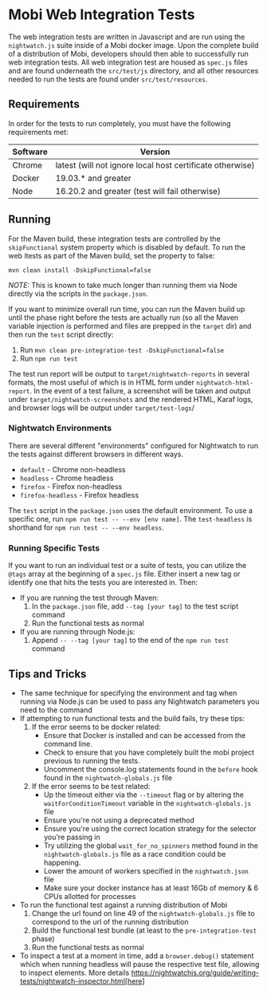 # Mobi Web Integration Tests
The web integration tests are written in Javascript and are run using the `nightwatch.js` suite inside of a Mobi docker image. Upon the complete build
of a distribution of Mobi, developers should then able to successfully run web integration tests. All web integration test are housed as `spec.js` files
and are found underneath the `src/test/js` directory, and all other resources needed to run the tests are found under `src/test/resources`.

## Requirements

In order for the tests to run completely, you must have the following requirements met:

| Software | Version                                                   |
|----------|-----------------------------------------------------------|
|Chrome    | latest (will not ignore local host certificate otherwise) |
|Docker    | 19.03.* and greater                                       |
|Node      | 16.20.2 and greater (test will fail otherwise)            |

## Running

For the Maven build, these integration tests are controlled by the `skipFunctional` system property which is disabled by default. To run the web itests as part of the Maven build, set the property to false:

```
mvn clean install -DskipFunctional=false
```

*NOTE:* This is known to take much longer than running them via Node directly via the scripts in the `package.json`.

If you want to minimize overall run time, you can run the Maven build up until the phase right before the tests are actually run (so all the Maven variable injection is performed and files are prepped in the `target` dir) and then run the `test` script directly:

1. Run `mvn clean pre-integration-test -DskipFunctional=false`
2. Run `npm run test`

The test run report will be output to `target/nightwatch-reports` in several formats, the most useful of which is in HTML form under `nightwatch-html-report`. In the event of a test failure, a screenshot will be taken and output under `target/nightwatch-screenshots` and the rendered HTML, Karaf logs, and browser logs will be output under `target/test-logs`/

### Nightwatch Environments
There are several different "environments" configured for Nightwatch to run the tests against different browsers in different ways.

- `default` - Chrome non-headless
- `headless` - Chrome headless
- `firefox` - Firefox non-headless
- `firefox-headless` - Firefox headless

The `test` script in the `package.json` uses the default environment. To use a specific one, run `npm run test -- --env [env name]`. The `test-headless` is shorthand for `npm run test -- --env headless`.

### Running Specific Tests
If you want to run an individual test or a suite of tests, you can utilize the `@tags` array at the beginning of a `spec.js` file. Either insert a new tag or identify one that hits the tests you are interested in. Then:

- If you are running the test through Maven:
    1. In the `package.json` file, add `--tag [your tag]` to the test script command
    2. Run the functional tests as normal
- If you are running through Node.js:
    1. Append `-- --tag [your tag]` to the end of the `npm run test` command

## Tips and Tricks
- The same technique for specifying the environment and tag when running via Node.js can be used to pass any Nightwatch parameters you need to the command
- If attempting to run functional tests and the build fails, try these tips:
    1. If the error seems to be docker related:
        - Ensure that Docker is installed and can be accessed from the command line.
        - Check to ensure that you have completely built the mobi project previous to running the tests.
        - Uncomment the console.log statements found in the `before` hook found in the `nightwatch-globals.js` file
    2. If the error seems to be test related:
        - Up the timeout either via the `--timeout` flag or by altering the `waitForConditionTimeout` variable in the `nightwatch-globals.js` file
        - Ensure you're not using a deprecated method
        - Ensure you're using the correct location strategy for the selector you're passing in
        - Try utilizing the global `wait_for_no_spinners` method found in the `nightwatch-globals.js` file as a race condition could be happening.
        - Lower the amount of workers specified in the `nightwatch.json` file
        - Make sure your docker instance has at least 16Gb of memory & 6 CPUs allotted for processes
- To run the functional test against a running distribution of Mobi
    1. Change the url found on line 49 of the `nightwatch-globals.js` file to correspond to the url of the running
       distribution
    2. Build the functional test bundle (at least to the `pre-integration-test` phase)
    3. Run the functional tests as normal
- To inspect a test at a moment in time, add a `browser.debug()` statement which when running headless will pause the respective test file, allowing to inspect elements. More details https://nightwatchjs.org/guide/writing-tests/nightwatch-inspector.html[here]